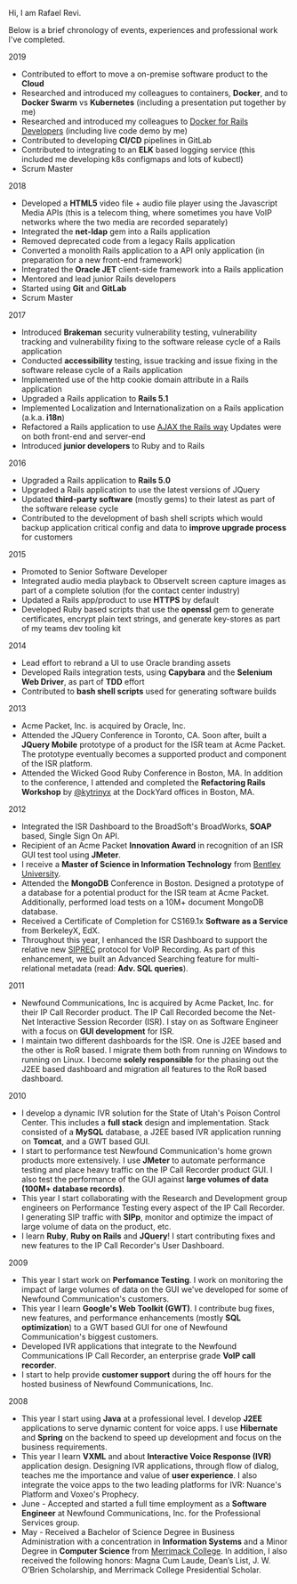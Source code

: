 Hi, I am Rafael Revi.

Below is a brief chronology of events, experiences and professional work I've completed.

2019
- Contributed to effort to move a on-premise software product to the **Cloud**
- Researched and introduced my colleagues to containers, **Docker**, and to **Docker Swarm** vs **Kubernetes** (including a presentation put together by me)
- Researched and introduced my colleagues to [Docker for Rails Developers](https://pragprog.com/book/ridocker/docker-for-rails-developers) (including live code demo by me)
- Contributed to developing **CI/CD** pipelines in GitLab
- Contributed to integrating to an **ELK** based logging service (this included me developing k8s configmaps and lots of kubectl)
- Scrum Master

2018
- Developed a **HTML5** video file + audio file player using the Javascript Media APIs (this is a telecom thing, where sometimes you have VoIP networks where the two media are recorded separately)
- Integrated the **net-ldap** gem into a Rails application
- Removed deprecated code from a legacy Rails application
- Converted a monolith Rails application to a API only application (in preparation for a new front-end framework)
- Integrated the **Oracle JET** client-side framework into a Rails application
- Mentored and lead junior Rails developers
- Started using **Git** and **GitLab**
- Scrum Master

2017
- Introduced  **Brakeman** security vulnerability testing, vulnerability tracking and vulnerability fixing to the software release cycle of a Rails application
- Conducted **accessibility** testing, issue tracking and issue fixing in the software release cycle of a Rails application  
- Implemented use of the http cookie domain attribute in a Rails application
- Upgraded a Rails application to **Rails 5.1**
- Implemented Localization and Internationalization on a Rails application (a.k.a. **i18n**)
- Refactored a Rails application to use [AJAX the Rails way](https://guides.rubyonrails.org/v5.2/working_with_javascript_in_rails.html) Updates were on both front-end and server-end
- Introduced **junior developers** to Ruby and to Rails

2016
- Upgraded a Rails application to **Rails 5.0**
- Upgraded a Rails application to use the latest versions of JQuery
- Updated **third-party software** (mostly gems) to their latest as part of the software release cycle
- Contributed to the development of bash shell scripts which would backup application critical config and data to **improve upgrade process** for customers

2015
- Promoted to Senior Software Developer
- Integrated audio media playback to ObserveIt screen capture images as part of a complete solution (for the contact center industry)
- Updated a Rails app/product to use **HTTPS** by default
- Developed Ruby based scripts that use the **openssl** gem to generate certificates,  encrypt plain text strings, and generate key-stores as part of my teams dev tooling kit

2014
- Lead effort to rebrand a UI to use Oracle branding assets
- Developed Rails integration tests, using **Capybara** and the **Selenium Web Driver**, as part of **TDD** effort
- Contributed to **bash shell scripts** used for generating software builds

2013
- Acme Packet, Inc. is acquired by Oracle, Inc.
- Attended the JQuery Conference in Toronto, CA. Soon after, built a **JQuery Mobile** prototype of a product for the ISR team at Acme Packet. The prototype eventually becomes a supported product and component of the ISR platform.
- Attended the Wicked Good Ruby Conference in Boston, MA. In addition to the conference, I attended and completed the **Refactoring Rails Workshop** by [@kytrinyx](https://twitter.com/kytrinyx) at the DockYard offices in Boston, MA.

2012
- Integrated the ISR Dashboard to the BroadSoft's BroadWorks, **SOAP** based, Single Sign On API.
- Recipient of an Acme Packet **Innovation Award** in recognition of an ISR GUI test tool using **JMeter**.
- I receive a **Master of Science in Information Technology** from [Bentley University](http://www.bentley.edu "Go Falcons!").
- Attended the **MongoDB** Conference in Boston. Designed a prototype of a database for a potential product for the ISR team at Acme Packet. Additionally, performed load tests on a 10M+ document MongoDB database.
- Received a Certificate of Completion for CS169.1x **Software as a Service** from BerkeleyX, EdX.
- Throughout this year, I enhanced the ISR Dashboard to support the relative new [SIPREC](http://datatracker.ietf.org/wg/siprec/charter/ "VOIP Recording") protocol for VoIP Recording. As part of this enhancement, we built an Advanced Searching feature for multi-relational metadata (read: **Adv. SQL queries**).

2011
- Newfound Communications, Inc is acquired by Acme Packet, Inc. for their IP Call Recorder product. The IP Call Recorded become the Net-Net Interactive Session Recorder (ISR). I stay on as Software Engineer with a focus on **GUI development** for ISR.
- I maintain two different dashboards for the ISR. One is J2EE based and the other is  RoR based. I migrate them both from running on Windows to running on Linux. I become **solely responsible** for the phasing out the J2EE based dashboard and migration all features to the RoR based dashboard.

2010
- I develop a dynamic IVR solution for the State of Utah's Poison Control Center. This includes a **full stack** design and implementation. Stack consisted of a **MySQL** database, a J2EE based IVR application running on **Tomcat**, and a GWT based GUI.
- I start to performance test Newfound Communication's home grown products more extensively. I use **JMeter** to automate performance testing and place heavy traffic on the IP Call Recorder product GUI. I also test the performance of the GUI against **large volumes of data (100M+ database records)**.
- This year I start collaborating with the Research and Development group engineers on Performance Testing every aspect of the IP Call Recorder. I generating SIP traffic with **SIPp**, monitor and optimize the impact of large volume of data on the product, etc.
- I learn **Ruby**, **Ruby on Rails** and **JQuery**! I start contributing fixes and new features to the IP Call Recorder's User Dashboard.

2009
- This year I start work on **Perfomance Testing**. I work on monitoring the impact of large volumes of data on the GUI we've developed for some of Newfound Communication's customers.
- This year I learn **Google's Web Toolkit (GWT)**. I contribute bug fixes, new features, and performance enhancements (mostly **SQL optimization**) to a GWT based GUI for one of Newfound Communication's biggest customers.
- Developed IVR applications that integrate to the Newfound Communications IP Call Recorder, an enterprise grade **VoIP call recorder**.
- I start to help provide **customer support** during the off hours for the hosted business of Newfound Communications, Inc.

2008
- This year I start using **Java** at a professional level. I develop **J2EE** applications to serve dynamic content for voice apps. I use **Hibernate** and **Spring** on the backend to speed up development and focus on the business requirements.
- This year I learn **VXML** and about **Interactive Voice Response (IVR)** application design. Designing IVR applications, through flow of dialog, teaches me the importance and value of **user experience**. I also integrate the voice apps to the two leading platforms for IVR: Nuance's Platform and Voxeo's Prophecy.
- June - Accepted and started a full time employment as a **Software Engineer** at Newfound Communications, Inc. for the Professional Services group.
- May - Received a Bachelor of Science Degree in Business Administration with a concentration in **Information Systems** and a Minor Degree in **Computer Science** from [Merrimack College](http://www.merrimack.edu "Go Warriors!"). In addition, I also received the following honors: Magna Cum Laude, Dean’s List, J. W. O’Brien Scholarship, and Merrimack College Presidential Scholar.
